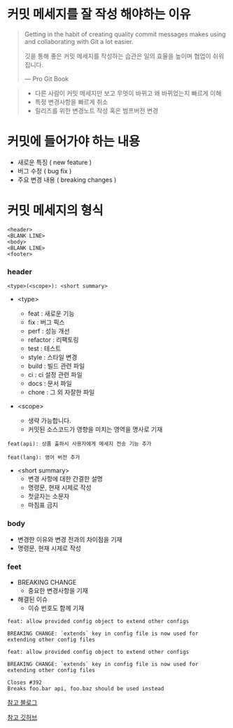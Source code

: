 # 커밋 메세지를 잘 작성 해야하는 이유
> Getting in the habit of creating quality commit messages makes using and collaborating with Git a lot easier.
> 
> 깃을 통해 좋은 커밋 메세지를 작성하는 습관은 일의 효율을 높이며 협업이 쉬워집니다.
> 
> — Pro Git Book

> - 다른 사람이 커밋 메세지만 보고 무엇이 바뀌고 왜 바뀌었는지 빠르게 이해
> - 특정 변경사항을 빠르게 취소
> - 릴리즈를 위한 변경노트 작성 혹은 범프버전 변경

# 커밋에 들어가야 하는 내용 

- 새로운 특징 ( new feature )
- 버그 수정 ( bug fix )
- 주요 변경 내용 ( breaking changes ) 


# 커밋 메세지의 형식

``` 
<header>
<BLANK LINE>
<body>
<BLANK LINE>
<footer>
```

### header

`<type>(<scope>): <short summary>`

- \<type\>
	- feat      : 새로운 기능 
	- fix       : 버그 픽스
	- perf      : 성능 개선
	- refactor  : 리팩토링
	- test      : 테스트
	- style     : 스타일 변경
	- build     : 빌드 관련 파일
	- ci        : ci 설정 관련 파일
	- docs      : 문서 파일
	- chore     : 그 외 자잘한 파일

- \<scope\>
	- 생략 가능합니다.
	- 커밋된 소스코드가 영향을 미치는 영역을 명사로 기재
```
feat(api): 상품 출하시 사용자에게 메세지 전송 기능 추가
```
```
feat(lang): 영어 버전 추가
```

- \<short summary\>
	- 변경 사항에 대한 간결한 설명
	- 명령문, 현재 시제로 작성
	- 첫글자는 소문자
	- 마침표 금지
	
### body
- 변경한 이유와 변경 전과의 차이점을 기재
- 명령문, 현재 시제로 작성

### feet
- BREAKING CHANGE
	- 중요한 변경사항을 기재
- 해결된 이슈
	- 이슈 번호도 함께 기재
```
feat: allow provided config object to extend other configs

BREAKING CHANGE: `extends` key in config file is now used for extending other config files
```
```
feat: allow provided config object to extend other configs

BREAKING CHANGE: `extends` key in config file is now used for extending other config files

Closes #392
Breaks foo.bar api, foo.baz should be used instead
```

[참고 블로그](https://velog.io/@outstandingboy/Git-%EC%BB%A4%EB%B0%8B-%EB%A9%94%EC%8B%9C%EC%A7%80-%EA%B7%9C%EC%95%BD-%EC%A0%95%EB%A6%AC-the-AngularJS-commit-conventions#scope%EC%97%90-%EB%93%A4%EC%96%B4%EA%B0%88-%EC%88%98-%EC%9E%88%EB%8A%94-%ED%95%AD%EB%AA%A9%EB%93%A4)

[참고 깃허브](https://github.com/angular/angular/blob/main/CONTRIBUTING.md)